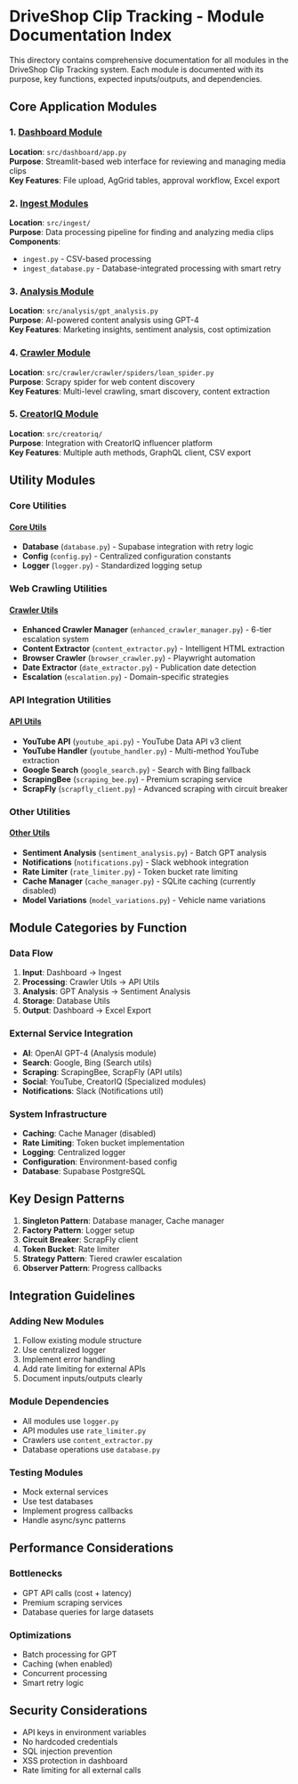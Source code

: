 # DriveShop Clip Tracking - Module Documentation Index

This directory contains comprehensive documentation for all modules in the DriveShop Clip Tracking system. Each module is documented with its purpose, key functions, expected inputs/outputs, and dependencies.

## Core Application Modules

### 1. [Dashboard Module](./dashboard.md)
**Location**: `src/dashboard/app.py`  
**Purpose**: Streamlit-based web interface for reviewing and managing media clips  
**Key Features**: File upload, AgGrid tables, approval workflow, Excel export

### 2. [Ingest Modules](./ingest.md)
**Location**: `src/ingest/`  
**Purpose**: Data processing pipeline for finding and analyzing media clips  
**Components**:
- `ingest.py` - CSV-based processing
- `ingest_database.py` - Database-integrated processing with smart retry

### 3. [Analysis Module](./analysis.md)
**Location**: `src/analysis/gpt_analysis.py`  
**Purpose**: AI-powered content analysis using GPT-4  
**Key Features**: Marketing insights, sentiment analysis, cost optimization

### 4. [Crawler Module](./crawler.md)
**Location**: `src/crawler/crawler/spiders/loan_spider.py`  
**Purpose**: Scrapy spider for web content discovery  
**Key Features**: Multi-level crawling, smart discovery, content extraction

### 5. [CreatorIQ Module](./creatoriq.md)
**Location**: `src/creatoriq/`  
**Purpose**: Integration with CreatorIQ influencer platform  
**Key Features**: Multiple auth methods, GraphQL client, CSV export

## Utility Modules

### Core Utilities

#### [Core Utils](./core-utils.md)
- **Database** (`database.py`) - Supabase integration with retry logic
- **Config** (`config.py`) - Centralized configuration constants
- **Logger** (`logger.py`) - Standardized logging setup

### Web Crawling Utilities

#### [Crawler Utils](./crawler-utils.md)
- **Enhanced Crawler Manager** (`enhanced_crawler_manager.py`) - 6-tier escalation system
- **Content Extractor** (`content_extractor.py`) - Intelligent HTML extraction
- **Browser Crawler** (`browser_crawler.py`) - Playwright automation
- **Date Extractor** (`date_extractor.py`) - Publication date detection
- **Escalation** (`escalation.py`) - Domain-specific strategies

### API Integration Utilities

#### [API Utils](./api-utils.md)
- **YouTube API** (`youtube_api.py`) - YouTube Data API v3 client
- **YouTube Handler** (`youtube_handler.py`) - Multi-method YouTube extraction
- **Google Search** (`google_search.py`) - Search with Bing fallback
- **ScrapingBee** (`scraping_bee.py`) - Premium scraping service
- **ScrapFly** (`scrapfly_client.py`) - Advanced scraping with circuit breaker

### Other Utilities

#### [Other Utils](./other-utils.md)
- **Sentiment Analysis** (`sentiment_analysis.py`) - Batch GPT analysis
- **Notifications** (`notifications.py`) - Slack webhook integration
- **Rate Limiter** (`rate_limiter.py`) - Token bucket rate limiting
- **Cache Manager** (`cache_manager.py`) - SQLite caching (currently disabled)
- **Model Variations** (`model_variations.py`) - Vehicle name variations

## Module Categories by Function

### Data Flow
1. **Input**: Dashboard → Ingest
2. **Processing**: Crawler Utils → API Utils
3. **Analysis**: GPT Analysis → Sentiment Analysis
4. **Storage**: Database Utils
5. **Output**: Dashboard → Excel Export

### External Service Integration
- **AI**: OpenAI GPT-4 (Analysis module)
- **Search**: Google, Bing (Search utils)
- **Scraping**: ScrapingBee, ScrapFly (API utils)
- **Social**: YouTube, CreatorIQ (Specialized modules)
- **Notifications**: Slack (Notifications util)

### System Infrastructure
- **Caching**: Cache Manager (disabled)
- **Rate Limiting**: Token bucket implementation
- **Logging**: Centralized logger
- **Configuration**: Environment-based config
- **Database**: Supabase PostgreSQL

## Key Design Patterns

1. **Singleton Pattern**: Database manager, Cache manager
2. **Factory Pattern**: Logger setup
3. **Circuit Breaker**: ScrapFly client
4. **Token Bucket**: Rate limiter
5. **Strategy Pattern**: Tiered crawler escalation
6. **Observer Pattern**: Progress callbacks

## Integration Guidelines

### Adding New Modules
1. Follow existing module structure
2. Use centralized logger
3. Implement error handling
4. Add rate limiting for external APIs
5. Document inputs/outputs clearly

### Module Dependencies
- All modules use `logger.py`
- API modules use `rate_limiter.py`
- Crawlers use `content_extractor.py`
- Database operations use `database.py`

### Testing Modules
- Mock external services
- Use test databases
- Implement progress callbacks
- Handle async/sync patterns

## Performance Considerations

### Bottlenecks
- GPT API calls (cost + latency)
- Premium scraping services
- Database queries for large datasets

### Optimizations
- Batch processing for GPT
- Caching (when enabled)
- Concurrent processing
- Smart retry logic

## Security Considerations

- API keys in environment variables
- No hardcoded credentials
- SQL injection prevention
- XSS protection in dashboard
- Rate limiting for all external calls